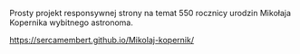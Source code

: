 Prosty projekt responsywnej strony na temat 550 rocznicy urodzin Mikołaja Kopernika wybitnego astronoma.

https://sercamembert.github.io/Mikolaj-kopernik/
